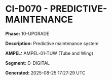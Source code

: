 # CI-D070 - PREDICTIVE-MAINTENANCE

**Phase:** 10-UPGRADE

**Description:** Predictive maintenance system

**AMPEL:** AMPEL-01-TUW (Tube and Wing)

**Segment:** D-DIGITAL

**Generated:** 2025-08-25 17:27:29 UTC
